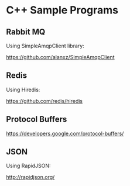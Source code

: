 
# C++ Sample Programs


## Rabbit MQ

Using SimpleAmqpClient library:

<https://github.com/alanxz/SimpleAmqpClient>


## Redis

Using Hiredis:

<https://github.com/redis/hiredis>


## Protocol Buffers

<https://developers.google.com/protocol-buffers/>


## JSON

Using RapidJSON:

<http://rapidjson.org/>
